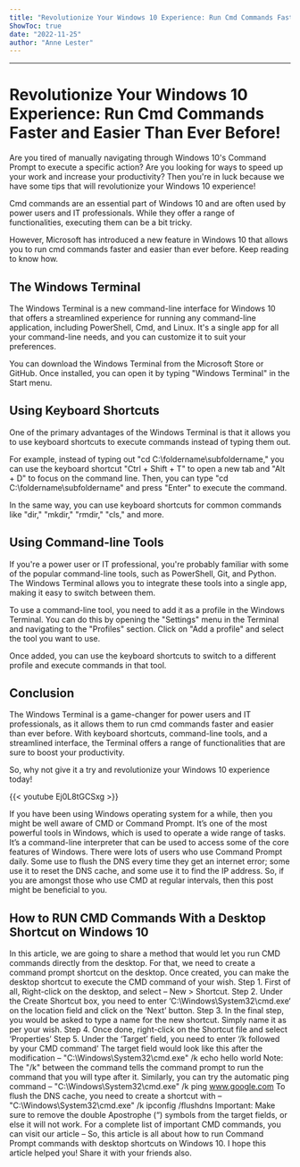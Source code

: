```yaml
---
title: "Revolutionize Your Windows 10 Experience: Run Cmd Commands Faster and Easier Than Ever Before!"
ShowToc: true 
date: "2022-11-25"
author: "Anne Lester"
---
```

*****
# Revolutionize Your Windows 10 Experience: Run Cmd Commands Faster and Easier Than Ever Before!

Are you tired of manually navigating through Windows 10's Command Prompt to execute a specific action? Are you looking for ways to speed up your work and increase your productivity? Then you're in luck because we have some tips that will revolutionize your Windows 10 experience!

Cmd commands are an essential part of Windows 10 and are often used by power users and IT professionals. While they offer a range of functionalities, executing them can be a bit tricky.

However, Microsoft has introduced a new feature in Windows 10 that allows you to run cmd commands faster and easier than ever before. Keep reading to know how.

## The Windows Terminal

The Windows Terminal is a new command-line interface for Windows 10 that offers a streamlined experience for running any command-line application, including PowerShell, Cmd, and Linux. It's a single app for all your command-line needs, and you can customize it to suit your preferences.

You can download the Windows Terminal from the Microsoft Store or GitHub. Once installed, you can open it by typing "Windows Terminal" in the Start menu.

## Using Keyboard Shortcuts

One of the primary advantages of the Windows Terminal is that it allows you to use keyboard shortcuts to execute commands instead of typing them out.

For example, instead of typing out "cd C:\foldername\subfoldername," you can use the keyboard shortcut "Ctrl + Shift + T" to open a new tab and "Alt + D" to focus on the command line. Then, you can type "cd C:\foldername\subfoldername" and press "Enter" to execute the command.

In the same way, you can use keyboard shortcuts for common commands like "dir," "mkdir," "rmdir," "cls," and more.

## Using Command-line Tools

If you're a power user or IT professional, you're probably familiar with some of the popular command-line tools, such as PowerShell, Git, and Python. The Windows Terminal allows you to integrate these tools into a single app, making it easy to switch between them.

To use a command-line tool, you need to add it as a profile in the Windows Terminal. You can do this by opening the "Settings" menu in the Terminal and navigating to the "Profiles" section. Click on "Add a profile" and select the tool you want to use.

Once added, you can use the keyboard shortcuts to switch to a different profile and execute commands in that tool.

## Conclusion

The Windows Terminal is a game-changer for power users and IT professionals, as it allows them to run cmd commands faster and easier than ever before. With keyboard shortcuts, command-line tools, and a streamlined interface, the Terminal offers a range of functionalities that are sure to boost your productivity.

So, why not give it a try and revolutionize your Windows 10 experience today!

{{< youtube Ej0L8tGCSxg >}} 



If you have been using Windows operating system for a while, then you might be well aware of CMD or Command Prompt. It’s one of the most powerful tools in Windows, which is used to operate a wide range of tasks. It’s a command-line interpreter that can be used to access some of the core features of Windows.
There were lots of users who use Command Prompt daily. Some use to flush the DNS every time they get an internet error; some use it to reset the DNS cache, and some use it to find the IP address. So, if you are amongst those who use CMD at regular intervals, then this post might be beneficial to you.

 
## How to RUN CMD Commands With a Desktop Shortcut on Windows 10


In this article, we are going to share a method that would let you run CMD commands directly from the desktop. For that, we need to create a command prompt shortcut on the desktop. Once created, you can make the desktop shortcut to execute the CMD command of your wish.
Step 1. First of all, Right-click on the desktop, and select – New > Shortcut.
Step 2. Under the Create Shortcut box, you need to enter ‘C:\Windows\System32\cmd.exe‘ on the location field and click on the ‘Next’ button.
Step 3. In the final step, you would be asked to type a name for the new shortcut. Simply name it as per your wish.
Step 4. Once done, right-click on the Shortcut file and select ‘Properties’
Step 5. Under the ‘Target’ field, you need to enter ‘/k followed by your CMD command‘
The target field would look like this after the modification – "C:\Windows\System32\cmd.exe" /k echo hello world
Note: The "/k" between the command tells the command prompt to run the command that you will type after it.
Similarly, you can try the automatic ping command – "C:\Windows\System32\cmd.exe" /k ping www.google.com
To flush the DNS cache, you need to create a shortcut with – "C:\Windows\System32\cmd.exe" /k ipconfig /flushdns
Important: Make sure to remove the double Apostrophe (“) symbols from the target fields, or else it will not work.
For a complete list of important CMD commands, you can visit our article –
So, this article is all about how to run Command Prompt commands with desktop shortcuts on Windows 10. I hope this article helped you! Share it with your friends also.





